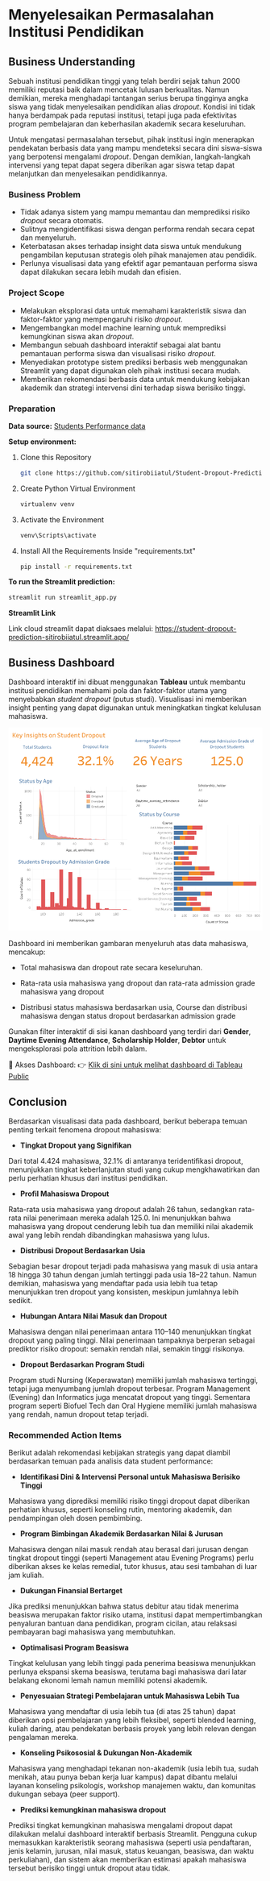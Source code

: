 # Menyelesaikan Permasalahan Institusi Pendidikan

## Business Understanding

Sebuah institusi pendidikan tinggi yang telah berdiri sejak tahun 2000 memiliki reputasi baik dalam mencetak lulusan berkualitas. Namun demikian, mereka menghadapi tantangan serius berupa tingginya angka siswa yang tidak menyelesaikan pendidikan alias *dropout*. Kondisi ini tidak hanya berdampak pada reputasi institusi, tetapi juga pada efektivitas program pembelajaran dan keberhasilan akademik secara keseluruhan.

Untuk mengatasi permasalahan tersebut, pihak institusi ingin menerapkan pendekatan berbasis data yang mampu mendeteksi secara dini siswa-siswa yang berpotensi mengalami *dropout*. Dengan demikian, langkah-langkah intervensi yang tepat dapat segera diberikan agar siswa tetap dapat melanjutkan dan menyelesaikan pendidikannya.

### Business Problem

- Tidak adanya sistem yang mampu memantau dan memprediksi risiko *dropout* secara otomatis.
- Sulitnya mengidentifikasi siswa dengan performa rendah secara cepat dan menyeluruh.
- Keterbatasan akses terhadap insight data siswa untuk mendukung pengambilan keputusan strategis oleh pihak manajemen atau pendidik.
- Perlunya visualisasi data yang efektif agar pemantauan performa siswa dapat dilakukan secara lebih mudah dan efisien.

### Project Scope

- Melakukan eksplorasi data untuk memahami karakteristik siswa dan faktor-faktor yang mempengaruhi risiko *dropout*.
- Mengembangkan model machine learning untuk memprediksi kemungkinan siswa akan *dropout*.
- Membangun sebuah dashboard interaktif sebagai alat bantu pemantauan performa siswa dan visualisasi risiko *dropout*.
- Menyediakan prototype sistem prediksi berbasis web menggunakan Streamlit yang dapat digunakan oleh pihak institusi secara mudah.
- Memberikan rekomendasi berbasis data untuk mendukung kebijakan akademik dan strategi intervensi dini terhadap siswa berisiko tinggi.

  
### Preparation

**Data source:** [Students Performance data](https://github.com/dicodingacademy/dicoding_dataset/tree/main/students_performance)

**Setup environment:**

1. Clone this Repository
   ```bash
   git clone https://github.com/sitirobiiatul/Student-Dropout-Prediction.git
   ```

2. Create Python Virtual Environment
   ```bash
   virtualenv venv
   ```

2. Activate the Environment
   ```bash
   venv\Scripts\activate
   ```

4. Install All the Requirements Inside "requirements.txt"
   ```bash
   pip install -r requirements.txt
   ```

**To run the Streamlit prediction:**
```bash
streamlit run streamlit_app.py
```

**Streamlit Link**

Link cloud streamlit dapat diaksaes melalui: https://student-dropout-prediction-sitirobiiatul.streamlit.app/

## Business Dashboard

Dashboard interaktif ini dibuat menggunakan **Tableau** untuk membantu institusi pendidikan memahami pola dan faktor-faktor utama yang menyebabkan *student dropout* (putus studi). Visualisasi ini memberikan insight penting yang dapat digunakan untuk meningkatkan tingkat kelulusan mahasiswa.

![Student Dropout Dashboard](sitirobiiatul-dashboard.png)

Dashboard ini memberikan gambaran menyeluruh atas data mahasiswa, mencakup:

- Total mahasiswa dan dropout rate secara keseluruhan.

- Rata-rata usia mahasiswa yang dropout dan rata-rata admission grade mahasiswa yang dropout

- Distribusi status mahasiswa berdasarkan usia, Course dan distribusi mahasiswa dengan status dropout berdasarkan admission grade

Gunakan filter interaktif di sisi kanan dashboard yang terdiri dari **Gender**, **Daytime Evening Attendance**, **Scholarship Holder**, **Debtor** untuk mengeksplorasi pola attrition lebih dalam.

🔗 Akses Dashboard:
👉  [Klik di sini untuk melihat dashboard di Tableau Public](https://public.tableau.com/views/StudentDropoutDashboard_17475475051950/Dashboard1?:language=en-US&:sid=&:redirect=auth&:display_count=n&:origin=viz_share_link 'Tableau Public- Student Dropout Dashboard')

## Conclusion
Berdasarkan visualisasi data pada dashboard, berikut beberapa temuan penting terkait fenomena dropout mahasiswa:

- **Tingkat Dropout yang Signifikan**

Dari total 4.424 mahasiswa, 32.1% di antaranya teridentifikasi dropout, menunjukkan tingkat keberlanjutan studi yang cukup mengkhawatirkan dan perlu perhatian khusus dari institusi pendidikan.

- **Profil Mahasiswa Dropout**

Rata-rata usia mahasiswa yang dropout adalah 26 tahun, sedangkan rata-rata nilai penerimaan mereka adalah 125.0. Ini menunjukkan bahwa mahasiswa yang dropout cenderung lebih tua dan memiliki nilai akademik awal yang lebih rendah dibandingkan mahasiswa yang lulus.

- **Distribusi Dropout Berdasarkan Usia**

Sebagian besar dropout terjadi pada mahasiswa yang masuk di usia antara 18 hingga 30 tahun dengan jumlah tertinggi pada usia 18–22 tahun. Namun demikian, mahasiswa yang mendaftar pada usia lebih tua tetap menunjukkan tren dropout yang konsisten, meskipun jumlahnya lebih sedikit.

- **Hubungan Antara Nilai Masuk dan Dropout**

Mahasiswa dengan nilai penerimaan antara 110–140 menunjukkan tingkat dropout yang paling tinggi. Nilai penerimaan tampaknya berperan sebagai prediktor risiko dropout: semakin rendah nilai, semakin tinggi risikonya.

- **Dropout Berdasarkan Program Studi**

Program studi Nursing (Keperawatan) memiliki jumlah mahasiswa tertinggi, tetapi juga menyumbang jumlah dropout terbesar. Program Management (Evening) dan Informatics juga mencatat dropout yang tinggi. Sementara program seperti Biofuel Tech dan Oral Hygiene memiliki jumlah mahasiswa yang rendah, namun dropout tetap terjadi.

### Recommended Action Items

Berikut adalah rekomendasi kebijakan strategis yang dapat diambil berdasarkan temuan pada analisis data student performance:

- **Identifikasi Dini & Intervensi Personal untuk Mahasiswa Berisiko Tinggi**

Mahasiswa yang diprediksi memiliki risiko tinggi dropout dapat diberikan perhatian khusus, seperti konseling rutin, mentoring akademik, dan pendampingan oleh dosen pembimbing.

- **Program Bimbingan Akademik Berdasarkan Nilai & Jurusan**

Mahasiswa dengan nilai masuk rendah atau berasal dari jurusan dengan tingkat dropout tinggi (seperti Management atau Evening Programs) perlu diberikan akses ke kelas remedial, tutor khusus, atau sesi tambahan di luar jam kuliah.

- **Dukungan Finansial Bertarget**

Jika prediksi menunjukkan bahwa status debitur atau tidak menerima beasiswa merupakan faktor risiko utama, institusi dapat mempertimbangkan penyaluran bantuan dana pendidikan, program cicilan, atau relaksasi pembayaran bagi mahasiswa yang membutuhkan.

- **Optimalisasi Program Beasiswa**

Tingkat kelulusan yang lebih tinggi pada penerima beasiswa menunjukkan perlunya ekspansi skema beasiswa, terutama bagi mahasiswa dari latar belakang ekonomi lemah namun memiliki potensi akademik.

- **Penyesuaian Strategi Pembelajaran untuk Mahasiswa Lebih Tua**

Mahasiswa yang mendaftar di usia lebih tua (di atas 25 tahun) dapat diberikan opsi pembelajaran yang lebih fleksibel, seperti blended learning, kuliah daring, atau pendekatan berbasis proyek yang lebih relevan dengan pengalaman mereka.

- **Konseling Psikososial & Dukungan Non-Akademik**

Mahasiswa yang menghadapi tekanan non-akademik (usia lebih tua, sudah menikah, atau punya beban kerja luar kampus) dapat dibantu melalui layanan konseling psikologis, workshop manajemen waktu, dan komunitas dukungan sebaya (peer support).

- **Prediksi kemungkinan mahasiswa dropout**

Prediksi tingkat kemungkinan mahasiswa mengalami dropout dapat dilakukan melalui dashboard interaktif berbasis Streamlit. Pengguna cukup memasukkan karakteristik seorang mahasiswa (seperti usia pendaftaran, jenis kelamin, jurusan, nilai masuk, status keuangan, beasiswa, dan waktu perkuliahan), dan sistem akan memberikan estimasi apakah mahasiswa tersebut berisiko tinggi untuk dropout atau tidak.
